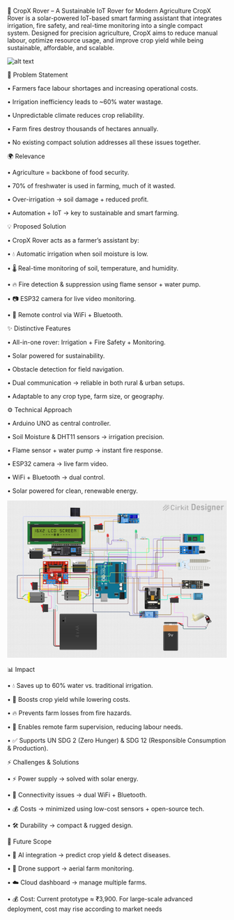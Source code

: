 🌱 CropX Rover – A Sustainable IoT Rover for Modern Agriculture
CropX Rover is a solar-powered IoT-based smart farming assistant that integrates irrigation, fire safety, and real-time monitoring into a single compact system. Designed for precision agriculture, CropX aims to reduce manual labour, optimize resource usage, and improve crop yield while being sustainable, affordable, and scalable.


![alt text](images/prototype_pic.png)

🚜 Problem Statement

•	Farmers face labour shortages and increasing operational costs.

•	Irrigation inefficiency leads to ~60% water wastage.

•	Unpredictable climate reduces crop reliability.

•	Farm fires destroy thousands of hectares annually.

•	No existing compact solution addresses all these issues together.

🌍 Relevance

•	Agriculture = backbone of food security.

•	70% of freshwater is used in farming, much of it wasted.

•	Over-irrigation → soil damage + reduced profit.

•	Automation + IoT → key to sustainable and smart farming.

💡 Proposed Solution

•	CropX Rover acts as a farmer’s assistant by:

•	💧 Automatic irrigation when soil moisture is low.

•	🌡️ Real-time monitoring of soil, temperature, and humidity.

•	🔥 Fire detection & suppression using flame sensor + water pump.

•	📷 ESP32 camera for live video monitoring.

•	📡 Remote control via WiFi + Bluetooth.


✨ Distinctive Features

•	All-in-one rover: Irrigation + Fire Safety + Monitoring.

•	Solar powered for sustainability.

•	Obstacle detection for field navigation.

•	Dual communication → reliable in both rural & urban setups.

•	Adaptable to any crop type, farm size, or geography.

⚙️ Technical Approach

•	Arduino UNO as central controller.

•	Soil Moisture & DHT11 sensors → irrigation precision.

•	Flame sensor + water pump → instant fire response.

•	ESP32 camera → live farm video.

•	WiFi + Bluetooth → dual control.

•	Solar powered for clean, renewable energy.


![alt text](images/archi_rover.png)

📊 Impact

•	💧 Saves up to 60% water vs. traditional irrigation.

•	🌾 Boosts crop yield while lowering costs.

•	🔥 Prevents farm losses from fire hazards.

•	📡 Enables remote farm supervision, reducing labour needs.

•	✅ Supports UN SDG 2 (Zero Hunger) & SDG 12 (Responsible Consumption & Production).

⚡ Challenges & Solutions

•	⚡ Power supply → solved with solar energy.

•	📶 Connectivity issues → dual WiFi + Bluetooth.

•	💰 Costs → minimized using low-cost sensors + open-source tech.

•	🛠️ Durability → compact & rugged design.

🔮 Future Scope

•	🤖 AI integration → predict crop yield & detect diseases.

•	🚁 Drone support → aerial farm monitoring.

•	☁️ Cloud dashboard → manage multiple farms.

•	💰 Cost: Current prototype ≈ ₹3,900. For large-scale advanced deployment, cost may rise according to market needs


